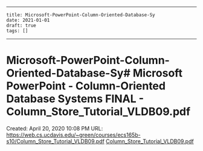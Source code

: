 
---
    title: Microsoft-PowerPoint-Column-Oriented-Database-Sy
    date: 2021-01-01    
    draft: true
    tags: []
---
# Microsoft-PowerPoint-Column-Oriented-Database-Sy# Microsoft PowerPoint - Column-Oriented Database Systems FINAL - Column_Store_Tutorial_VLDB09.pdf
Created: April 20, 2020 10:08 PM
URL: https://web.cs.ucdavis.edu/~green/courses/ecs165b-s10/Column_Store_Tutorial_VLDB09.pdf
[Column_Store_Tutorial_VLDB09.pdf](Microsoft%20PowerPoint%20-%20Column-Oriented%20Database%20Sy%20567079ab3f934bc58ac751a19e277a10/Column_Store_Tutorial_VLDB09.pdf)
